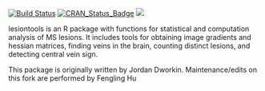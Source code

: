 [![Build Status](https://travis-ci.org/jdwor/lesiontools.svg?branch=master)](https://travis-ci.org/jdwor/lesiontools)
[![CRAN_Status_Badge](http://www.r-pkg.org/badges/version/lesiontools)](https://cran.rstudio.com/web/packages/lesiontools/index.html)
[![](http://cranlogs.r-pkg.org/badges/grand-total/lesiontools)](https://cran.rstudio.com/web/packages/lesiontools/index.html)

lesiontools is an R package with functions for statistical and computation analysis of MS lesions. It includes tools for obtaining image gradients and hessian matrices, finding veins in the brain, counting distinct lesions, and detecting central vein sign.

This package is originally written by Jordan Dworkin. Maintenance/edits on this fork are performed by Fengling Hu
